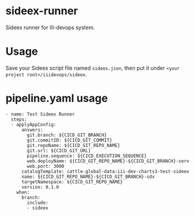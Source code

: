 # sideex-runner
Sideex runner for III-devops system.

# Usage
Save your Sideex script file named `sideex.json`, then put it under `<your project root>/iiidevops/sideex`.

# pipeline.yaml usage
```
- name: Test Sideex Runner
  steps:
  - applyAppConfig:
      answers:
        git.branch: ${CICD_GIT_BRANCH}
        git.commitID: ${CICD_GIT_COMMIT}
        git.repoName: ${CICD_GIT_REPO_NAME}
        git.url: ${CICD_GIT_URL}
        pipeline.sequence: ${CICD_EXECUTION_SEQUENCE}
        web.deployName: ${CICD_GIT_REPO_NAME}-${CICD_GIT_BRANCH}-serv
        web.port: 3000
      catalogTemplate: cattle-global-data:iii-dev-charts3-test-sideex
      name: ${CICD_GIT_REPO_NAME}-${CICD_GIT_BRANCH}-sdx
      targetNamespace: ${CICD_GIT_REPO_NAME}
      version: 0.1.0
    when:
      branch:
        include:
        - sideex
```
